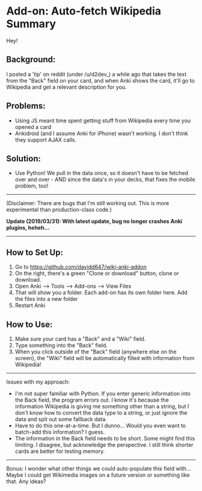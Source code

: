 # Add-on: Auto-fetch Wikipedia Summary


Hey!

## Background: 
I posted a 'tip' on reddit (under /u/d2dev_) a while ago that takes the text from the "Back" field on your card, and when Anki shows the card, it'll go to Wikipedia and get a relevant description for you.

## Problems:
- Using JS meant time spent getting stuff from Wikipedia every time you opened a card
- Ankidroid (and I assume Anki for iPhone) wasn't working. I don't think they support AJAX calls.

## Solution:
- Use Python! We pull in the data once, so it doesn't have to be fetched over and over - AND since the data's in your decks, that fixes the mobile problem, too!

----

(Disclaimer: There are bugs that I'm still working out. This is more experimental than production-class code.)

**Update (2019/03/31): With latest update, bug no longer crashes Anki plugins, heheh...**

----

## How to Set Up:
1. Go to https://github.com/davidd647/wiki-anki-addon
2. On the right, there's a green "Clone or download" button, clone or download.
3. Open Anki --> Tools --> Add-ons --> View Files
4. That will show you a folder. Each add-on has its own folder here. Add the files into a new folder
5. Restart Anki

## How to Use:
1. Make sure your card has a "Back" and a "Wiki" field.
2. Type something into the "Back" field.
3. When you click outside of the "Back" field (anywhere else on the screen), the "Wiki" field will be automatically filled with information from Wikipedia!

-----

Issues with my approach:
- I'm not super familiar with Python. If you enter generic information into the Back field, the program errors out. I know it's because the information Wikipedia is giving me something other than a string, but I don't know how to convert the data type to a string, or just ignore the data and spit out some fallback data.
- Have to do this one-at-a-time. But I dunno... Would you even want to batch-add this information? I guess.
- The information in the Back field needs to be short. Some might find this limiting. I disagree, but acknowledge the perspective. I still think shorter cards are better for testing memory.

-----

Bonus:
I wonder what other things we could auto-populate this field with... Maybe I could get Wikimedia images on a future version or something like that. Any ideas?
